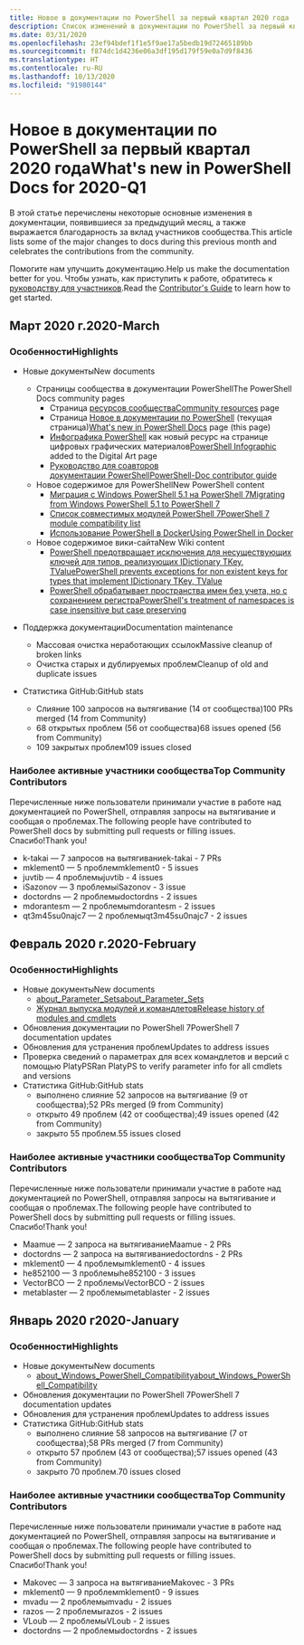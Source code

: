 ```yaml
---
title: Новое в документации по PowerShell за первый квартал 2020 года
description: Список изменений в документации по PowerShell за первый квартал 2020 года
ms.date: 03/31/2020
ms.openlocfilehash: 23ef94bdef1f1e5f9ae17a5bedb19d72465189bb
ms.sourcegitcommit: f874dc1d4236e06a3df195d179f59e0a7d9f8436
ms.translationtype: HT
ms.contentlocale: ru-RU
ms.lasthandoff: 10/13/2020
ms.locfileid: "91980144"
---
```

# <a name="whats-new-in-powershell-docs-for-2020-q1"></a><span data-ttu-id="10ef8-103">Новое в документации по PowerShell за первый квартал 2020 года</span><span class="sxs-lookup"><span data-stu-id="10ef8-103">What's new in PowerShell Docs for 2020-Q1</span></span>

<span data-ttu-id="10ef8-104">В этой статье перечислены некоторые основные изменения в документации, появившиеся за предыдущий месяц, а также выражается благодарность за вклад участников сообщества.</span><span class="sxs-lookup"><span data-stu-id="10ef8-104">This article lists some of the major changes to docs during this previous month and celebrates the contributions from the community.</span></span>

<span data-ttu-id="10ef8-105">Помогите нам улучшить документацию.</span><span class="sxs-lookup"><span data-stu-id="10ef8-105">Help us make the documentation better for you.</span></span> <span data-ttu-id="10ef8-106">Чтобы узнать, как приступить к работе, обратитесь к [руководству для участников][contrib].</span><span class="sxs-lookup"><span data-stu-id="10ef8-106">Read the [Contributor's Guide][contrib] to learn how to get started.</span></span>

## <a name="2020-march"></a><span data-ttu-id="10ef8-107">Март 2020 г.</span><span class="sxs-lookup"><span data-stu-id="10ef8-107">2020-March</span></span>

### <a name="highlights"></a><span data-ttu-id="10ef8-108">Особенности</span><span class="sxs-lookup"><span data-stu-id="10ef8-108">Highlights</span></span>

- <span data-ttu-id="10ef8-109">Новые документы</span><span class="sxs-lookup"><span data-stu-id="10ef8-109">New documents</span></span>
  - <span data-ttu-id="10ef8-110">Страницы сообщества в документации PowerShell</span><span class="sxs-lookup"><span data-stu-id="10ef8-110">The PowerShell Docs community pages</span></span>
    - <span data-ttu-id="10ef8-111">Страница [ресурсов сообщества](/powershell/scripting/community/community-support)</span><span class="sxs-lookup"><span data-stu-id="10ef8-111">[Community resources](/powershell/scripting/community/community-support) page</span></span>
    - <span data-ttu-id="10ef8-112">Страница [Новое в документации по PowerShell](#2020-march) (текущая страница)</span><span class="sxs-lookup"><span data-stu-id="10ef8-112">[What's new in PowerShell Docs](#2020-march) page (this page)</span></span>
    - <span data-ttu-id="10ef8-113">[Инфографика PowerShell](https://github.com/MicrosoftDocs/PowerShell-Docs/blob/staging/assets/PowerShell_7_Infographic.pdf) как новый ресурс на странице цифровых графических материалов</span><span class="sxs-lookup"><span data-stu-id="10ef8-113">[PowerShell Infographic](https://github.com/MicrosoftDocs/PowerShell-Docs/blob/staging/assets/PowerShell_7_Infographic.pdf) added to the Digital Art page</span></span>
    - [<span data-ttu-id="10ef8-114">Руководство для соавторов документации PowerShell</span><span class="sxs-lookup"><span data-stu-id="10ef8-114">PowerShell-Doc contributor guide</span></span>](/powershell/scripting/community/contributing/overview)
  - <span data-ttu-id="10ef8-115">Новое содержимое для PowerShell</span><span class="sxs-lookup"><span data-stu-id="10ef8-115">New PowerShell content</span></span>
    - [<span data-ttu-id="10ef8-116">Миграция с Windows PowerShell 5.1 на PowerShell 7</span><span class="sxs-lookup"><span data-stu-id="10ef8-116">Migrating from Windows PowerShell 5.1 to PowerShell 7</span></span>](/powershell/scripting/whats-new/migrating-from-windows-powershell-51-to-powershell-7)
    - [<span data-ttu-id="10ef8-117">Список совместимых модулей PowerShell 7</span><span class="sxs-lookup"><span data-stu-id="10ef8-117">PowerShell 7 module compatibility list</span></span>](/PowerShell/scripting/whats-new/module-compatibility)
    - [<span data-ttu-id="10ef8-118">Использование PowerShell в Docker</span><span class="sxs-lookup"><span data-stu-id="10ef8-118">Using PowerShell in Docker</span></span>](/powershell/scripting/install/powershell-in-docker)
  - <span data-ttu-id="10ef8-119">Новое содержимое вики-сайта</span><span class="sxs-lookup"><span data-stu-id="10ef8-119">New Wiki content</span></span>
    - [<span data-ttu-id="10ef8-120">PowerShell предотвращает исключения для несуществующих ключей для типов, реализующих IDictionary TKey, TValue</span><span class="sxs-lookup"><span data-stu-id="10ef8-120">PowerShell prevents exceptions for non existent keys for types that implement IDictionary TKey, TValue</span></span>](https://github.com/MicrosoftDocs/PowerShell-Docs/wiki/PowerShell-prevents-exceptions-for-non-existent-keys-for-types-that-implement-IDictionary-TKey,-TValue-)
    - [<span data-ttu-id="10ef8-121">PowerShell обрабатывает пространства имен без учета, но с сохранением регистра</span><span class="sxs-lookup"><span data-stu-id="10ef8-121">PowerShell's treatment of namespaces is case insensitive but case preserving</span></span>](https://github.com/MicrosoftDocs/PowerShell-Docs/wiki/PowerShell's-treatment-of-namespaces-is-case-insensitive-but-case-preserving)

- <span data-ttu-id="10ef8-122">Поддержка документации</span><span class="sxs-lookup"><span data-stu-id="10ef8-122">Documentation maintenance</span></span>
  - <span data-ttu-id="10ef8-123">Массовая очистка неработающих ссылок</span><span class="sxs-lookup"><span data-stu-id="10ef8-123">Massive cleanup of broken links</span></span>
  - <span data-ttu-id="10ef8-124">Очистка старых и дублируемых проблем</span><span class="sxs-lookup"><span data-stu-id="10ef8-124">Cleanup of old and duplicate issues</span></span>

- <span data-ttu-id="10ef8-125">Статистика GitHub:</span><span class="sxs-lookup"><span data-stu-id="10ef8-125">GitHub stats</span></span>
  - <span data-ttu-id="10ef8-126">Слияние 100 запросов на вытягивание (14 от сообщества)</span><span class="sxs-lookup"><span data-stu-id="10ef8-126">100 PRs merged (14 from Community)</span></span>
  - <span data-ttu-id="10ef8-127">68 открытых проблем (56 от сообщества)</span><span class="sxs-lookup"><span data-stu-id="10ef8-127">68 issues opened (56 from Community)</span></span>
  - <span data-ttu-id="10ef8-128">109 закрытых проблем</span><span class="sxs-lookup"><span data-stu-id="10ef8-128">109 issues closed</span></span>

### <a name="top-community-contributors"></a><span data-ttu-id="10ef8-129">Наиболее активные участники сообщества</span><span class="sxs-lookup"><span data-stu-id="10ef8-129">Top Community Contributors</span></span>

<span data-ttu-id="10ef8-130">Перечисленные ниже пользователи принимали участие в работе над документацией по PowerShell, отправляя запросы на вытягивание и сообщая о проблемах.</span><span class="sxs-lookup"><span data-stu-id="10ef8-130">The following people have contributed to PowerShell docs by submitting pull requests or filling issues.</span></span> <span data-ttu-id="10ef8-131">Спасибо!</span><span class="sxs-lookup"><span data-stu-id="10ef8-131">Thank you!</span></span>

- <span data-ttu-id="10ef8-132">k-takai — 7 запросов на вытягивание</span><span class="sxs-lookup"><span data-stu-id="10ef8-132">k-takai - 7 PRs</span></span>
- <span data-ttu-id="10ef8-133">mklement0 — 5 проблем</span><span class="sxs-lookup"><span data-stu-id="10ef8-133">mklement0 - 5 issues</span></span>
- <span data-ttu-id="10ef8-134">juvtib — 4 проблемы</span><span class="sxs-lookup"><span data-stu-id="10ef8-134">juvtib - 4 issues</span></span>
- <span data-ttu-id="10ef8-135">iSazonov — 3 проблемы</span><span class="sxs-lookup"><span data-stu-id="10ef8-135">iSazonov - 3 issue</span></span>
- <span data-ttu-id="10ef8-136">doctordns — 2 проблемы</span><span class="sxs-lookup"><span data-stu-id="10ef8-136">doctordns - 2 issues</span></span>
- <span data-ttu-id="10ef8-137">mdorantesm — 2 проблемы</span><span class="sxs-lookup"><span data-stu-id="10ef8-137">mdorantesm - 2 issues</span></span>
- <span data-ttu-id="10ef8-138">qt3m45su0najc7 — 2 проблемы</span><span class="sxs-lookup"><span data-stu-id="10ef8-138">qt3m45su0najc7 - 2 issues</span></span>

## <a name="2020-february"></a><span data-ttu-id="10ef8-139">Февраль 2020 г.</span><span class="sxs-lookup"><span data-stu-id="10ef8-139">2020-February</span></span>

### <a name="highlights"></a><span data-ttu-id="10ef8-140">Особенности</span><span class="sxs-lookup"><span data-stu-id="10ef8-140">Highlights</span></span>

- <span data-ttu-id="10ef8-141">Новые документы</span><span class="sxs-lookup"><span data-stu-id="10ef8-141">New documents</span></span>
  - [<span data-ttu-id="10ef8-142">about_Parameter_Sets</span><span class="sxs-lookup"><span data-stu-id="10ef8-142">about_Parameter_Sets</span></span>](/powershell/module/microsoft.powershell.core/about/about_parameter_sets)
  - [<span data-ttu-id="10ef8-143">Журнал выпуска модулей и командлетов</span><span class="sxs-lookup"><span data-stu-id="10ef8-143">Release history of modules and cmdlets</span></span>](/powershell/scripting/whats-new/cmdlet-versions)
- <span data-ttu-id="10ef8-144">Обновления документации по PowerShell 7</span><span class="sxs-lookup"><span data-stu-id="10ef8-144">PowerShell 7 documentation updates</span></span>
- <span data-ttu-id="10ef8-145">Обновления для устранения проблем</span><span class="sxs-lookup"><span data-stu-id="10ef8-145">Updates to address issues</span></span>
- <span data-ttu-id="10ef8-146">Проверка сведений о параметрах для всех командлетов и версий с помощью PlatyPS</span><span class="sxs-lookup"><span data-stu-id="10ef8-146">Ran PlatyPS to verify parameter info for all cmdlets and versions</span></span>
- <span data-ttu-id="10ef8-147">Статистика GitHub:</span><span class="sxs-lookup"><span data-stu-id="10ef8-147">GitHub stats</span></span>
  - <span data-ttu-id="10ef8-148">выполнено слияние 52 запросов на вытягивание (9 от сообщества);</span><span class="sxs-lookup"><span data-stu-id="10ef8-148">52 PRs merged (9 from Community)</span></span>
  - <span data-ttu-id="10ef8-149">открыто 49 проблем (42 от сообщества);</span><span class="sxs-lookup"><span data-stu-id="10ef8-149">49 issues opened (42 from Community)</span></span>
  - <span data-ttu-id="10ef8-150">закрыто 55 проблем.</span><span class="sxs-lookup"><span data-stu-id="10ef8-150">55 issues closed</span></span>

### <a name="top-community-contributors"></a><span data-ttu-id="10ef8-151">Наиболее активные участники сообщества</span><span class="sxs-lookup"><span data-stu-id="10ef8-151">Top Community Contributors</span></span>

<span data-ttu-id="10ef8-152">Перечисленные ниже пользователи принимали участие в работе над документацией по PowerShell, отправляя запросы на вытягивание и сообщая о проблемах.</span><span class="sxs-lookup"><span data-stu-id="10ef8-152">The following people have contributed to PowerShell docs by submitting pull requests or filling issues.</span></span> <span data-ttu-id="10ef8-153">Спасибо!</span><span class="sxs-lookup"><span data-stu-id="10ef8-153">Thank you!</span></span>

- <span data-ttu-id="10ef8-154">Maamue — 2 запроса на вытягивание</span><span class="sxs-lookup"><span data-stu-id="10ef8-154">Maamue - 2 PRs</span></span>
- <span data-ttu-id="10ef8-155">doctordns — 2 запроса на вытягивание</span><span class="sxs-lookup"><span data-stu-id="10ef8-155">doctordns - 2 PRs</span></span>
- <span data-ttu-id="10ef8-156">mklement0 — 4 проблемы</span><span class="sxs-lookup"><span data-stu-id="10ef8-156">mklement0 - 4 issues</span></span>
- <span data-ttu-id="10ef8-157">he852100 — 3 проблемы</span><span class="sxs-lookup"><span data-stu-id="10ef8-157">he852100 - 3 issues</span></span>
- <span data-ttu-id="10ef8-158">VectorBCO — 2 проблемы</span><span class="sxs-lookup"><span data-stu-id="10ef8-158">VectorBCO - 2 issues</span></span>
- <span data-ttu-id="10ef8-159">metablaster — 2 проблемы</span><span class="sxs-lookup"><span data-stu-id="10ef8-159">metablaster - 2 issues</span></span>

## <a name="2020-january"></a><span data-ttu-id="10ef8-160">Январь 2020 г</span><span class="sxs-lookup"><span data-stu-id="10ef8-160">2020-January</span></span>

### <a name="highlights"></a><span data-ttu-id="10ef8-161">Особенности</span><span class="sxs-lookup"><span data-stu-id="10ef8-161">Highlights</span></span>

- <span data-ttu-id="10ef8-162">Новые документы</span><span class="sxs-lookup"><span data-stu-id="10ef8-162">New documents</span></span>
  - [<span data-ttu-id="10ef8-163">about_Windows_PowerShell_Compatibility</span><span class="sxs-lookup"><span data-stu-id="10ef8-163">about_Windows_PowerShell_Compatibility</span></span>](/powershell/module/microsoft.powershell.core/about/about_Windows_PowerShell_Compatibility)
- <span data-ttu-id="10ef8-164">Обновления документации по PowerShell 7</span><span class="sxs-lookup"><span data-stu-id="10ef8-164">PowerShell 7 documentation updates</span></span>
- <span data-ttu-id="10ef8-165">Обновления для устранения проблем</span><span class="sxs-lookup"><span data-stu-id="10ef8-165">Updates to address issues</span></span>
- <span data-ttu-id="10ef8-166">Статистика GitHub:</span><span class="sxs-lookup"><span data-stu-id="10ef8-166">GitHub stats</span></span>
  - <span data-ttu-id="10ef8-167">выполнено слияние 58 запросов на вытягивание (7 от сообщества);</span><span class="sxs-lookup"><span data-stu-id="10ef8-167">58 PRs merged (7 from Community)</span></span>
  - <span data-ttu-id="10ef8-168">открыто 57 проблем (43 от сообщества);</span><span class="sxs-lookup"><span data-stu-id="10ef8-168">57 issues opened (43 from Community)</span></span>
  - <span data-ttu-id="10ef8-169">закрыто 70 проблем.</span><span class="sxs-lookup"><span data-stu-id="10ef8-169">70 issues closed</span></span>

### <a name="top-community-contributors"></a><span data-ttu-id="10ef8-170">Наиболее активные участники сообщества</span><span class="sxs-lookup"><span data-stu-id="10ef8-170">Top Community Contributors</span></span>

<span data-ttu-id="10ef8-171">Перечисленные ниже пользователи принимали участие в работе над документацией по PowerShell, отправляя запросы на вытягивание и сообщая о проблемах.</span><span class="sxs-lookup"><span data-stu-id="10ef8-171">The following people have contributed to PowerShell docs by submitting pull requests or filling issues.</span></span> <span data-ttu-id="10ef8-172">Спасибо!</span><span class="sxs-lookup"><span data-stu-id="10ef8-172">Thank you!</span></span>

- <span data-ttu-id="10ef8-173">Makovec — 3 запроса на вытягивание</span><span class="sxs-lookup"><span data-stu-id="10ef8-173">Makovec - 3 PRs</span></span>
- <span data-ttu-id="10ef8-174">mklement0 — 9 проблем</span><span class="sxs-lookup"><span data-stu-id="10ef8-174">mklement0 - 9 issues</span></span>
- <span data-ttu-id="10ef8-175">mvadu — 2 проблемы</span><span class="sxs-lookup"><span data-stu-id="10ef8-175">mvadu - 2 issues</span></span>
- <span data-ttu-id="10ef8-176">razos — 2 проблемы</span><span class="sxs-lookup"><span data-stu-id="10ef8-176">razos - 2 issues</span></span>
- <span data-ttu-id="10ef8-177">VLoub — 2 проблемы</span><span class="sxs-lookup"><span data-stu-id="10ef8-177">VLoub - 2 issues</span></span>
- <span data-ttu-id="10ef8-178">doctordns — 2 проблемы</span><span class="sxs-lookup"><span data-stu-id="10ef8-178">doctordns - 2 issues</span></span>

<!-- Link references -->
[contrib]: contributing/overview.md
